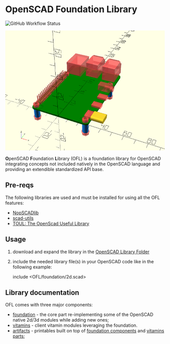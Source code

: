 # OpenSCAD Foundation Library

![GitHub Workflow Status](https://img.shields.io/github/actions/workflow/status/ggabbiani/OFL/tests.yml?style=square)

![Cover](docs/cover.png)

**O**penSCAD **F**oundation **L**ibrary (OFL) is a foundation library for OpenSCAD integrating concepts not included natively in the OpenSCAD language and providing an extendible standardized API base.

## Pre-reqs

The following libraries are used and must be installed for using all the OFL features:

* [NopSCADlib](https://github.com/nophead/NopSCADlib)
* [scad-utils](https://github.com/openscad/scad-utils)
* [TOUL: The OpenScad Useful Library](https://www.thingiverse.com/thing:1237203)

## Usage

1. download and expand the library in the [OpenSCAD Library Folder](https://en.wikibooks.org/wiki/OpenSCAD_User_Manual/Libraries#Library_Locations)
2. include the needed library file(s) in your OpenSCAD code like in the following example:

    include \<OFL/foundation/2d.scad\>

## Library documentation

OFL comes with three major components:

* [foundation](foundation/README.md) - the core part re-implementing some of the OpenSCAD native 2d/3d modules while adding new ones;
* [vitamins](vitamins/README.md) - client vitamin modules leveraging the foundation.
* [artifacts](artifacts/README.md) - printables built on top of [foundation components](foundation/README.md) and [vitamins parts](vitamins/README.md);
